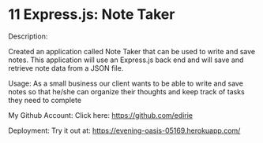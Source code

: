 # 11 Express.js: Note Taker
Description:

Created an application called Note Taker that can be used to write and save notes. This application will use an Express.js back end and will save and retrieve note data from a JSON file.



Usage:
As a small business our client wants to be able to write and save notes so that he/she can organize their thoughts and keep track of tasks they need to complete


My Github Account:
Click here: https://github.com/edirie


Deployment:
Try it out at: https://evening-oasis-05169.herokuapp.com/